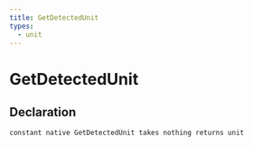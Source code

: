 ```yaml
---
title: GetDetectedUnit
types:
  - unit
---
```


# GetDetectedUnit

## Declaration

```jass
constant native GetDetectedUnit takes nothing returns unit
```
